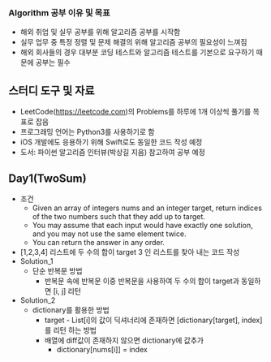 ### Algorithm 공부 이유 및 목표
+ 해외 취업 및 실무 공부를 위해 알고리즘 공부를 시작함
+ 실무 업무 중 특정 정렬 및 문제 해결의 위해 알고리즘 공부의 필요성이 느껴짐
+ 해외 회사들의 경우 대부분 코딩 테스트와 알고리즘 테스트를 기본으로 요구하기 때문에 공부는 필수

## 스터디 도구 및 자료
+ LeetCode(https://leetcode.com)의 Problems를 하루에 1개 이상씩 풀기를 목표로 잡음
+ 프로그래밍 언어는 Python3를 사용하기로 함
+ iOS 개발에도 응용하기 위해 Swift로도 동일한 코드 작성 예정
+ 도서: 파이썬 알고리즘 인터뷰(박상길 지음) 참고하여 공부 예정
## Day1(TwoSum)
+ 조건
    + Given an array of integers nums and an integer target, return indices of the two numbers such that they add up to target.
    + You may assume that each input would have exactly one solution, and you may not use the same element twice.
    + You can return the answer in any order.
+ [1,2,3,4] 리스트에 두 수의 합이 target 3 인 리스트를 찾아 내는 코드 작성
+ Solution_1
    + 단순 반복문 방법
        + 반복문 속에 반복문 이중 반복문을 사용하여 두 수의 합이 target과 동일하면 [i, j] 리턴
+ Solution_2
    + dictionary를 활용한 방법 
        + target - List[i]의 값이 딕셔너리에 존재하면 [dictionary[target], index] 를 리턴 하는 방법
        + 배열에 diff값이 존재하지 않으면 dictionary에 값추가
            + dictionary[nums[i]] = index
